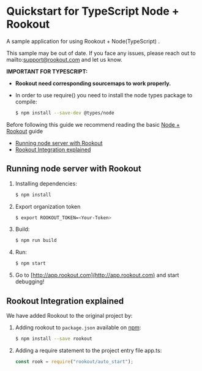 # Quickstart for TypeScript Node + Rookout

A sample application for using Rookout + Node(TypeScript) .

This sample may be out of date. If you face any issues, please reach out to mailto:support@rookout.com and let us know.

__IMPORTANT FOR TYPESCRIPT:__

* __Rookout need corresponding sourcemaps to work properly.__

* In order to use require() you need to install the node types package to compile:
    ```bash
    $ npm install --save-dev @types/node
    ```

Before following this guide we recommend reading the basic [Node + Rookout] guide

* [Running node server with Rookout](#running-node-server-with-rookout)
* [Rookout Integration explained](#rookout-integration-explained)


## Running node server with Rookout


1. Installing dependencies:
    ```bash
    $ npm install
    ```

2. Export organization token
    ```bash
    $ export ROOKOUT_TOKEN=<Your-Token>
    ```

3. Build:
    ```bash
    $ npm run build
    ```

4. Run:
    ```bash
    $ npm start
    ```

5. Go to [http://app.rookout.com](http://app.rookout.com) and start debugging! 


## Rookout Integration explained


We have added Rookout to the original project by:
1. Adding rookout to `package.json` available on [npm]:
    ```bash
    $ npm install --save rookout
    ```

2. Adding a require statement to the project entry file app.ts:
    ```ts
    const rook = require("rookout/auto_start");
    ```

[Node + Rookout]: https://docs.rookout.com/docs/rooks-setup.html
[npm]: https://www.npmjs.com/package/rookout


